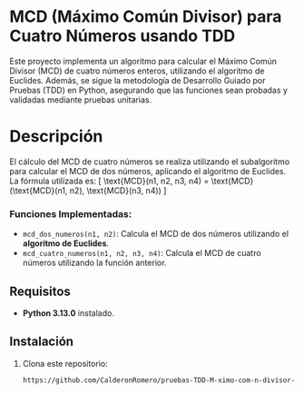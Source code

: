 # MCD (Máximo Común Divisor) para Cuatro Números usando TDD
Este proyecto implementa un algoritmo para calcular el Máximo Común Divisor (MCD) de cuatro números enteros, utilizando el algoritmo de Euclides. Además, se sigue la metodología de Desarrollo Guiado por Pruebas (TDD) en Python, asegurando que las funciones sean probadas y validadas mediante pruebas unitarias.

# Descripción
El cálculo del MCD de cuatro números se realiza utilizando el subalgoritmo para calcular el MCD de dos números, aplicando el algoritmo de Euclides. La fórmula utilizada es:
\[
\text{MCD}(n1, n2, n3, n4) = \text{MCD}(\text{MCD}(n1, n2), \text{MCD}(n3, n4))
\]

### Funciones Implementadas:

- `mcd_dos_numeros(n1, n2)`: Calcula el MCD de dos números utilizando el **algoritmo de Euclides**.
- `mcd_cuatro_numeros(n1, n2, n3, n4)`: Calcula el MCD de cuatro números utilizando la función anterior.

## Requisitos

- **Python 3.13.0** instalado.

## Instalación

1. Clona este repositorio:
   ```bash
   https://github.com/CalderonRomero/pruebas-TDD-M-ximo-com-n-divisor-MCD-.git
